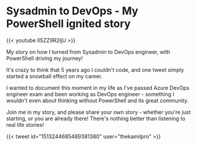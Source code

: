 # Sysadmin to DevOps - My PowerShell ignited story


{{< youtube lISZZ9R2ljU >}}

My story on how I turned from Sysadmin to DevOps engineer, with PowerShell driving my journey!

It's crazy to think that 5 years ago I couldn't code, and one tweet simply started a snowball effect on my career. 

I wanted to document this moment in my life as I've passed Azure DevOps engineer exam and been working as DevOps engineer - something I wouldn't even about thinking without PowerShell and its great community.

Join me in my story, and please share your own story - whether you're just starting, or you are already there! There's nothing better than listening to real life stories!

{{< tweet id="1513244685489381380" user="thekamilpro" >}}
